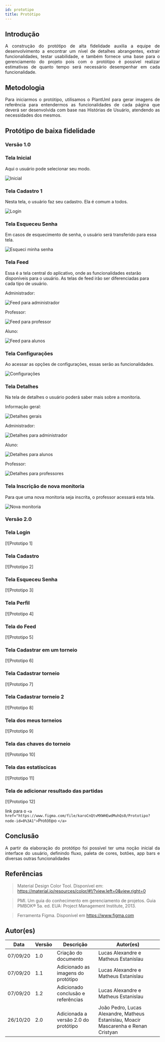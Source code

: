 ```yaml
---
id: prototipo
title: Protótipo
---
```

## Introdução

<p align = "justify">
A construção do protótipo de alta fidelidade auxilia a equipe de desenvolvimento a encontrar um nível de detalhes abrangentes, extrair funcionalidades, testar usabilidade, e também fornece uma base para o gerenciamento do projeto pois com o protótipo é possível realizar estimativas de quanto tempo será necessário desempenhar em cada funcionalidade.
</p>

## Metodologia

<p align = "justify">
Para iniciarmos o protótipo, utilisamos o PlantUml para gerar imagens de referência para entendermos as funcionalidades de cada página que deverá ser desenvolvida com base nas Histórias de Usuário, atendendo as necessidades dos mesmos.
</p>

## Protótipo de baixa fidelidade

### Versão 1.0

### Tela Inicial

Aqui o usuário pode selecionar seu modo.

<img src="imginicio.png" alt="Inicial">

### Tela Cadastro 1

Nesta tela, o usuário faz seu cadastro. Ela é comum a todos.

<img src="imglogin.png" alt="Login">

### Tela Esqueceu Senha

Em casos de esquecimento de senha, o usuário será transferido para essa tela.

<img src="imgesqueci.png" alt="Esqueci minha senha">

### Tela Feed

Essa é a tela central do aplicativo, onde as funcionalidades estarão disponíveis para o usuário. As telas de feed irão ser diferenciadas para cada tipo de usuário.

Administrador:

<img src="imgadm.png" alt="Feed para administrador">

Professor:

<img src="imgprofessor.png" alt="Feed para professor">

Aluno:

<img src="imgalunos.png" alt="Feed para alunos">

### Tela Configurações

Ao acessar as opções de configurações, essas serão as funcionalidades.

<img src="imgconfiguracoes.png" alt="Configurações">

### Tela Detalhes 

Na tela de detalhes o usuário poderá saber mais sobre a monitoria.

Informação geral:

<img src="imgdetalhes.png" alt="Detalhes gerais">

Administrador:

<img src="imgdetadm.png" alt="Detalhes para administrador">

Aluno:

<img src="imgdetaluno.png" alt="Detalhes para alunos">

Professor:

<img src="imgdetprofs.png" alt="Detalhes para professores">

### Tela Inscrição de nova monitoria

Para que uma nova monitoria seja inscrita, o professor acessará esta tela.

<img src="imgnovamonitoria.png" alt="Nova monitoria">


### Versão 2.0

### Tela Login

[![Prototipo 1]

### Tela Cadastro

[![Prototipo 2]

### Tela Esqueceu Senha

[![Prototipo 3]

### Tela Perfil

[![Prototipo 4]

### Tela do Feed

[![Prototipo 5]

### Tela Cadastrar em um torneio

[![Prototipo 6]
### Tela Cadastrar torneio

[![Prototipo 7]

### Tela Cadastrar torneio 2

[![Prototipo 8]

### Tela dos meus torneios

[![Prototipo 9]

### Tela das chaves do torneio

[![Prototipo 10]

### Tela das estatíscicas

[![Prototipo 11]

### Tela de adicionar resultado das partidas

[![Prototipo 12]

link para o `<a href="https://www.figma.com/file/karoCnQtvMXWHEwdMuhQs0/Prototipo?node-id=0%3A1">`Protótipo `</a>`

## Conclusão

<p align = "justify">
A partir da elaboração do protótipo foi possível ter uma noção inicial da interface do usuário, definindo fluxo, paleta de cores, botões, app bars e diversas outras funcionalidades
</p>

## Referências

> Material Design Color Tool. Disponível em:  https://material.io/resources/color/#!/?view.left=0&view.right=0

> PMI. Um guia do conhecimento em gerenciamento de projetos. Guia PMBOK® 5a. ed. EUA: Project Management Institute, 2013.

> Ferramenta Figma. Disponível em https://www.figma.com

## Autor(es)

| Data     | Versão | Descrição                            | Autor(es)                                                                            |
| -------- | ------- | -------------------------------------- | ------------------------------------------------------------------------------------ |
| 07/09/20 | 1.0     | Criação do documento                 | Lucas Alexandre e Matheus Estanislau                                                 |
| 07/09/20 | 1.1     | Adicionado as imagens do protótipo    | Lucas Alexandre e Matheus Estanislau                                                 |
| 07/09/20 | 1.2     | Adicionado conclusão e referências   | Lucas Alexandre e Matheus Estanislau                                                 |
| 26/10/20 | 2.0     | Adicionada a versão 2.0 do protótipo | João Pedro, Lucas Alexandre, Matheus Estanislau, Moacir Mascarenha e Renan Cristyan |
